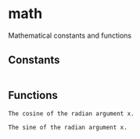 # math

Mathematical constants and functions
## Constants
`````{roto:constant} PI: f64
`````

## Functions
````{roto:function} cos(x: f64) -> f64
The cosine of the radian argument x.
````

````{roto:function} sin(x: f64) -> f64
The sine of the radian argument x.
````


